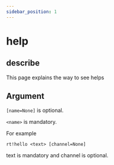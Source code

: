 ```yaml
---
sidebar_position: 1
---
```


# help

## describe

This page explains the way to see helps

## Argument

`[name=None]` is optional.

`<name>` is mandatory.

For example

`rt!hello <text> [channel=None]`

text is mandatory and channel is optional.
